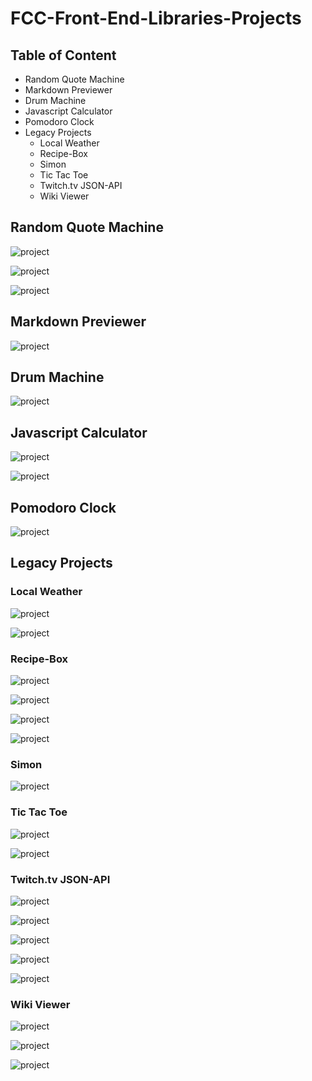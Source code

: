 # FCC-Front-End-Libraries-Projects

## Table of Content
- Random Quote Machine
- Markdown Previewer
- Drum Machine
- Javascript Calculator
- Pomodoro Clock
- Legacy Projects
    - Local Weather
    - Recipe-Box
    - Simon
    - Tic Tac Toe
    - Twitch.tv JSON-API
    - Wiki Viewer
 
## Random Quote Machine
![project](https://res.cloudinary.com/dpj88/image/upload/v1591618661/fcc/front-libraries/quotemobile1_ntgsks.png)

![project](https://res.cloudinary.com/dpj88/image/upload/v1591618661/fcc/front-libraries/quotemobile_mppdez.png)

![project](https://res.cloudinary.com/dpj88/image/upload/v1591618660/fcc/front-libraries/quotemachine_z3qsu6.png)

## Markdown Previewer
![project](https://res.cloudinary.com/dpj88/image/upload/v1591618662/fcc/front-libraries/design_flhjxp.png)


## Drum Machine
![project](https://res.cloudinary.com/dpj88/image/upload/v1591618660/fcc/front-libraries/drummachine_v44nka.png)


## Javascript Calculator
![project](https://res.cloudinary.com/dpj88/image/upload/v1591618660/fcc/front-libraries/calculator_hnlx3x.png)

![project](https://res.cloudinary.com/dpj88/image/upload/v1591618660/fcc/front-libraries/calculator-mobile_zejdbr.png)

## Pomodoro Clock
![project](https://res.cloudinary.com/dpj88/image/upload/v1591618660/fcc/front-libraries/pomodorro_bpybaf.png)

## Legacy Projects
### Local Weather
![project](https://res.cloudinary.com/dpj88/image/upload/v1591618669/fcc/front-libraries/weatherapp_rsdryn.png)
        
![project](https://res.cloudinary.com/dpj88/image/upload/v1591618663/fcc/front-libraries/weatherapp-mobile_cxyb3c.png)

### Recipe-Box
![project](https://res.cloudinary.com/dpj88/image/upload/v1591618672/fcc/front-libraries/recipebox_kz1mjw.png)
        
![project](https://res.cloudinary.com/dpj88/image/upload/v1591618669/fcc/front-libraries/recipebox3_vsksbp.png)
        
![project](https://res.cloudinary.com/dpj88/image/upload/v1591618665/fcc/front-libraries/recipebox2_nodjvg.png)

![project](https://res.cloudinary.com/dpj88/image/upload/v1591618664/fcc/front-libraries/recipebox1_mhl6wf.png)

### Simon
![project](https://res.cloudinary.com/dpj88/image/upload/v1591618673/fcc/front-libraries/simon_wraosl.png)

### Tic Tac Toe
![project](https://res.cloudinary.com/dpj88/image/upload/v1591618671/fcc/front-libraries/tictac1_kia2kl.png)
        
![project](https://res.cloudinary.com/dpj88/image/upload/v1591618668/fcc/front-libraries/tictac_nd9avs.png)

### Twitch.tv JSON-API
![project](https://res.cloudinary.com/dpj88/image/upload/v1591618671/fcc/front-libraries/twitchviewer-mobile_plcgha.png)
        
![project](https://res.cloudinary.com/dpj88/image/upload/v1591618667/fcc/front-libraries/twitchviewer2_g8qfzj.png)

![project](https://res.cloudinary.com/dpj88/image/upload/v1591618664/fcc/front-libraries/twitchviewer1_pb8dxh.png)

![project](https://res.cloudinary.com/dpj88/image/upload/v1591618663/fcc/front-libraries/twitchviewer1-mobile_wgycws.png)

![project](https://res.cloudinary.com/dpj88/image/upload/v1591618663/fcc/front-libraries/twitchviewer_au93iy.png)

### Wiki Viewer
![project](https://res.cloudinary.com/dpj88/image/upload/v1591618671/fcc/front-libraries/wikiviewerresults_d2wjg0.png)
        
![project](https://res.cloudinary.com/dpj88/image/upload/v1591618664/fcc/front-libraries/wikiviewer_zt7vmx.png)

![project](https://res.cloudinary.com/dpj88/image/upload/v1591618663/fcc/front-libraries/wikiviewer-mobile_jey8el.png)